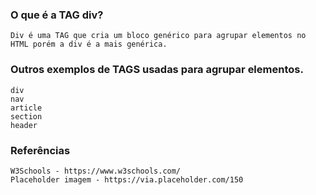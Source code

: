 ### O que é a TAG div?
    Div é uma TAG que cria um bloco genérico para agrupar elementos no HTML porém a div é a mais genérica.

### Outros exemplos de TAGS usadas para agrupar elementos.
    div
    nav
    article
    section
    header

### Referências
    W3Schools - https://www.w3schools.com/
    Placeholder imagem - https://via.placeholder.com/150
